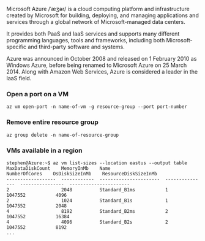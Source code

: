 
Microsoft Azure /ˈæʒər/ is a cloud computing platform and infrastructure created by Microsoft for building, deploying, and managing applications and services through a global network of Microsoft-managed data centers.

It provides both PaaS and IaaS services and supports many different programming languages, tools and frameworks, including both Microsoft-specific and third-party software and systems.

Azure was announced in October 2008 and released on 1 February 2010 as Windows Azure, before being renamed to Microsoft Azure on 25 March 2014. Along with Amazon Web Services, Azure is considered a leader in the IaaS field.

### Open a port on a VM
```
az vm open-port -n name-of-vm -g resource-group --port port-number
```

### Remove entire resource group
```
az group delete -n name-of-resource-group
```

### VMs available in a region
```
stephen@Azure:~$ az vm list-sizes --location eastus --output table
MaxDataDiskCount    MemoryInMb    Name                    NumberOfCores    OsDiskSizeInMb    ResourceDiskSizeInMb
------------------  ------------  ----------------------  ---------------  ----------------  ----------------------
2                   2048          Standard_B1ms           1                1047552           4096
2                   1024          Standard_B1s            1                1047552           2048
4                   8192          Standard_B2ms           2                1047552           16384
4                   4096          Standard_B2s            2                1047552           8192
...
```
